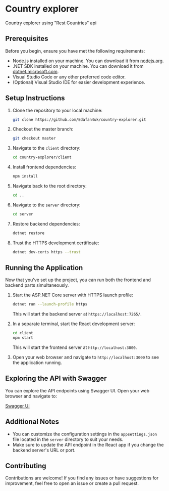 # Country explorer
Country explorer using "Rest Countries" api

## Prerequisites

Before you begin, ensure you have met the following requirements:

- Node.js installed on your machine. You can download it from [nodejs.org](https://nodejs.org/).
- .NET SDK installed on your machine. You can download it from [dotnet.microsoft.com](https://dotnet.microsoft.com/download).
- Visual Studio Code or any other preferred code editor.
- (Optional) Visual Studio IDE for easier development experience.

## Setup Instructions

1. Clone the repository to your local machine:

    ```bash
    git clone https://github.com/Edafan4uk/country-explorer.git
    ```

2. Checkout the master branch:

    ```bash
    git checkout master
    ```

3. Navigate to the `client` directory:

    ```bash
    cd country-explorer/client
    ```

4. Install frontend dependencies:

    ```bash
    npm install
    ```

5. Navigate back to the root directory:

    ```bash
    cd ..
    ```

6. Navigate to the `server` directory:

    ```bash
    cd server
    ```

7. Restore backend dependencies:

    ```bash
    dotnet restore
    ```

8. Trust the HTTPS development certificate:

    ```bash
    dotnet dev-certs https --trust
    ```

## Running the Application

Now that you've set up the project, you can run both the frontend and backend parts simultaneously.

1. Start the ASP.NET Core server with HTTPS launch profile:

    ```bash
    dotnet run --launch-profile https
    ```

   This will start the backend server at `https://localhost:7265/`.

2. In a separate terminal, start the React development server:

    ```bash
    cd client
    npm start
    ```

   This will start the frontend server at `http://localhost:3000`.

3. Open your web browser and navigate to `http://localhost:3000` to see the application running.

## Exploring the API with Swagger

You can explore the API endpoints using Swagger UI. Open your web browser and navigate to:

[Swagger UI](https://localhost:7265/swagger/index.html)

## Additional Notes

- You can customize the configuration settings in the `appsettings.json` file located in the `server` directory to suit your needs.
- Make sure to update the API endpoint in the React app if you change the backend server's URL or port.

## Contributing

Contributions are welcome! If you find any issues or have suggestions for improvement, feel free to open an issue or create a pull request.
